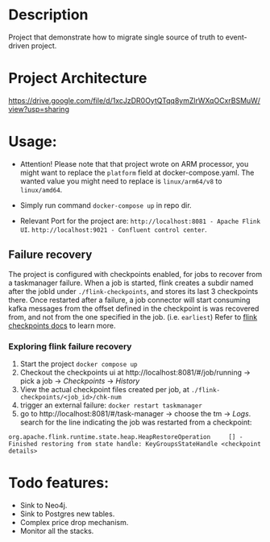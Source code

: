 # Description
Project that demonstrate how to migrate single source of truth to event-driven project.

# Project Architecture
https://drive.google.com/file/d/1xcJzDR0OytQTqq8ymZlrWXqOCxrBSMuW/view?usp=sharing

# Usage:
- Attention! 
    Please note that that project wrote on ARM processor,
    you might want to replace the ```platform``` field at docker-compose.yaml.
    The wanted value you might need to replace is ```linux/arm64/v8``` to ```linux/amd64```.

- Simply run command ```docker-compose up``` in repo dir.

- Relevant Port for the project are:
    ```http://localhost:8081 - Apache Flink UI```.
    ```http://localhost:9021 - Confluent control center```.

## Failure recovery
The project is configured with checkpoints enabled, for jobs to recover from a taskmanager failure.
When a job is started, flink creates a subdir named after the jobId under `./flink-checkpoints`, and stores its last 3 checkpoints there.
Once restarted after a failure, a job connector will start consuming kafka messages from the offset defined in the checkpoint is was recovered from, and not from the one specified in the job. (i.e. `earliest`)
Refer to [flink checkpoints docs](https://nightlies.apache.org/flink/flink-docs-master/docs/dev/datastream/fault-tolerance/checkpointing/) to learn more.

### Exploring flink failure recovery
1. Start the project `docker compose up`
2. Checkout the checkpoints ui at http://localhost:8081/#/job/running -> pick a job -> *Checkpoints* -> *History*
3. View the actual checkpoint files created per job, at `./flink-checkpoints/<job_id>/chk-num`
3. trigger an external failure: `docker restart taskmanager`
4. go to http://localhost:8081/#/task-manager -> choose the tm -> *Logs*. search for the line indicating the job was restarted from a checkpoint:
```console
org.apache.flink.runtime.state.heap.HeapRestoreOperation     [] - Finished restoring from state handle: KeyGroupsStateHandle <checkpoint details>
```

# Todo features:
- Sink to Neo4j.
- Sink to Postgres new tables.
- Complex price drop mechanism.
- Monitor all the stacks.